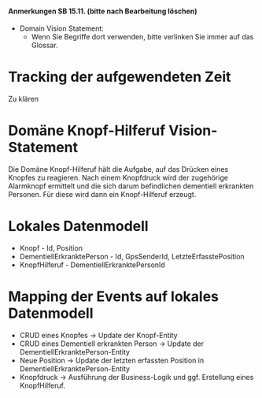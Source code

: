 #### Anmerkungen SB 15.11. (bitte nach Bearbeitung löschen)
* Domain Vision Statement: 
    * Wenn Sie Begriffe dort verwenden, bitte verlinken Sie immer auf das Glossar. 

# Tracking der aufgewendeten Zeit

Zu klären

# Domäne Knopf-Hilferuf Vision-Statement

Die Domäne Knopf-Hilferuf hält die Aufgabe, auf das Drücken eines Knopfes zu reagieren.
Nach einem Knopfdruck wird der zugehörige Alarmknopf ermittelt und die sich darum befindlichen
dementiell erkrankten Personen. Für diese wird dann ein Knopf-Hilferuf erzeugt.

# Lokales Datenmodell

* Knopf - Id, Position
* DementiellErkranktePerson - Id, GpsSenderId, LetzteErfasstePosition
* KnopfHilferuf - DementiellErkranktePersonId

# Mapping der Events auf lokales Datenmodell

* CRUD eines Knopfes -> Update der Knopf-Entity
* CRUD eines Dementiell erkrankten Person -> Update der DementiellErkranktePerson-Entity
* Neue Position -> Update der letzten erfassten Position in DementiellErkranktePerson-Entity
* Knopfdruck -> Ausführung der Business-Logik und ggf. Erstellung eines KnopfHilferuf.